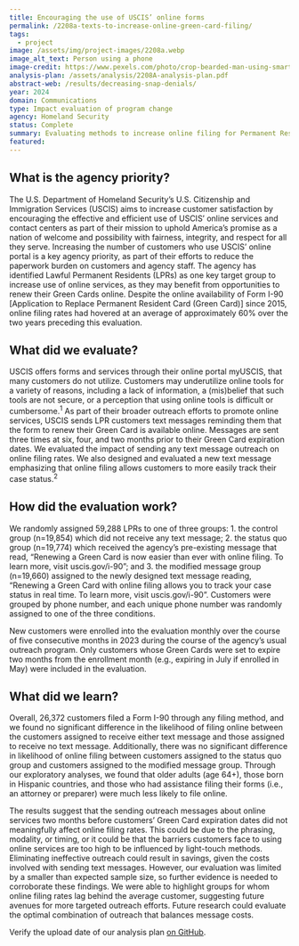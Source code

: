 ```yaml
---
title: Encouraging the use of USCIS’ online forms
permalink: /2208a-texts-to-increase-online-green-card-filing/
tags: 
  - project
image: /assets/img/project-images/2208a.webp
image_alt_text: Person using a phone
image-credit: https://www.pexels.com/photo/crop-bearded-man-using-smartphone-in-living-room-7129050/
analysis-plan: /assets/analysis/2208A-analysis-plan.pdf
abstract-web: /results/decreasing-snap-denials/ 
year: 2024  
domain: Communications
type: Impact evaluation of program change
agency: Homeland Security
status: Complete
summary: Evaluating methods to increase online filing for Permanent Resident Card renewals
featured: 
---
```

## What is the agency priority?
The U.S. Department of Homeland Security’s U.S. Citizenship and Immigration Services (USCIS) aims to increase customer satisfaction by encouraging the effective and efficient use of USCIS’ online services and contact centers as part of their mission to uphold America’s promise as a nation of welcome and possibility with fairness, integrity, and respect for all they serve. Increasing the number of customers who use USCIS’ online portal is a key agency priority, as part of their efforts to reduce the paperwork burden on customers and agency staff. The agency has identified Lawful Permanent Residents (LPRs) as one key target group to increase use of online services, as they may benefit from opportunities to renew their Green Cards online. Despite the online availability of Form I-90 [Application to Replace Permanent Resident Card (Green Card)] since 2015, online filing rates had hovered at an average of approximately 60% over the two years preceding this evaluation.

## What did we evaluate?
USCIS offers forms and services through their online portal myUSCIS, that many customers do not utilize. Customers may underutilize online tools for a variety of reasons, including a lack of information, a (mis)belief that such tools are not secure, or a perception that using online tools is difficult or cumbersome.<sup>1</sup> As part of their broader outreach efforts to promote online services, USCIS sends LPR customers text messages reminding them that the form to renew their Green Card is available online. Messages are sent three times at six, four, and two months prior to their Green Card expiration dates. We evaluated the impact of sending any text message outreach on online filing rates. We also designed and evaluated a new text message emphasizing that online filing allows customers to more easily track their case status.<sup>2</sup>

## How did the evaluation work?
We randomly assigned 59,288 LPRs to one of three groups: 1. the control group (n=19,854) which did not receive any text message; 2. the status quo group (n=19,774) which received the agency’s pre-existing message that read, “Renewing a Green Card is now easier than ever with online filing. To learn more, visit uscis.gov/i-90”; and 3. the modified message group (n=19,660) assigned to the newly designed text message reading, “Renewing a Green Card with online filing allows you to track your case status in real time. To learn more, visit uscis.gov/i-90”. Customers were grouped by phone number, and each unique phone number was randomly assigned to one of the three conditions.

New customers were enrolled into the evaluation monthly over the course of five consecutive months in 2023 during the course of the agency’s usual outreach program. Only customers whose Green Cards were set to expire two months from the enrollment month (e.g., expiring in July if
enrolled in May) were included in the evaluation.

## What did we learn?
Overall, 26,372 customers filed a Form I-90 through any filing method, and we found no significant difference in the likelihood of filing online between the customers assigned to receive either text message and those assigned to receive no text message. Additionally, there was no
significant difference in likelihood of online filing between customers assigned to the status quo group and customers assigned to the modified message group. Through our exploratory analyses, we found that older adults (age 64+), those born in Hispanic countries, and those who had assistance filing their forms (i.e., an attorney or preparer) were much less likely to file online.

The results suggest that the sending outreach messages about online services two months before customers’ Green Card expiration dates did not meaningfully affect online filing rates. This could be due to the phrasing, modality, or timing, or it could be that the barriers customers face to using online services are too high to be influenced by light-touch methods. Eliminating ineffective outreach could result in savings, given the costs involved with sending text messages. However, our evaluation was limited by a smaller than expected sample size, so further evidence is needed to corroborate these findings. We were able to highlight groups for whom online filing rates lag behind the average customer, suggesting future avenues for more targeted outreach efforts. Future research could evaluate the optimal combination of outreach that balances message costs.

Verify the upload date of our analysis plan <a class="usa-link usa-link--external" href="https://github.com/gsa-oes/office-of-evaluation-sciences/commits/master/assets/analysis/2208A-analysis-plan.pdf">on GitHub</a>.
